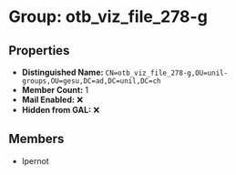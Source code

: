 # Group: otb_viz_file_278-g

## Properties

- **Distinguished Name:** `CN=otb_viz_file_278-g,OU=unil-groups,OU=gesu,DC=ad,DC=unil,DC=ch`
- **Member Count:** 1
- **Mail Enabled:** ❌
- **Hidden from GAL:** ❌

## Members

- lpernot

